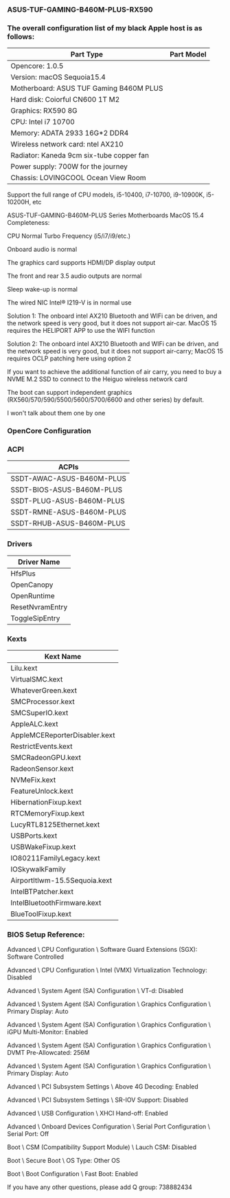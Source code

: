 ### ASUS-TUF-GAMING-B460M-PLUS-RX590
### The overall configuration list of my black Apple host is as follows:

| Part Type   | Part Model 
|-------------|----------------------------------------------|
| Opencore: 1.0.5                                            |
| Version: macOS Sequoia15.4                                 |
| Motherboard: ASUS TUF Gaming B460M PLUS                    |
| Hard disk: Coiorful CN600 1T M2                            |
| Graphics: RX590 8G                                         |
| CPU: Intel i7 10700                                        |
| Memory: ADATA 2933 16G*2 DDR4                              |
| Wireless network card: ntel AX210                          |
| Radiator: Kaneda 9cm six-tube copper fan                   |
| Power supply: 700W for the journey                         |
| Chassis: LOVINGCOOL Ocean View Room                        |


Support the full range of CPU models,  i5-10400, i7-10700, i9-10900K, i5-10200H, etc

ASUS-TUF-GAMING-B460M-PLUS Series Motherboards MacOS 15.4 Completeness:

CPU Normal Turbo Frequency (i5/i7/i9/etc.)

Onboard audio is normal

The graphics card supports HDMI/DP display output

The front and rear 3.5 audio outputs are normal

Sleep wake-up is normal

The wired NIC Intel® I219-V is in normal use

Solution 1: The onboard intel AX210 Bluetooth and WIFi can be driven, and the network speed is very good, but it does not support air-car. MacOS 15 requires the HELIPORT APP to use the WIFI function

Solution 2: The onboard intel AX210 Bluetooth and WIFi can be driven, and the network speed is very good, but it does not support air-carry; MacOS 15 requires OCLP patching here using option 2

If you want to achieve the additional function of air carry, you need to buy a NVME M.2 SSD to connect to the Heiguo wireless network card

The boot can support independent graphics (RX560/570/590/5500/5600/5700/6600 and other series) by default.

I won't talk about them one by one

### OpenCore Configuration

### ACPI

| ACPIs                                    |
|------------------------------------------|
|  SSDT-AWAC-ASUS-B460M-PLUS               |
|  SSDT-BIOS-ASUS-B460M-PLUS               |
|  SSDT-PLUG-ASUS-B460M-PLUS               |
|  SSDT-RMNE-ASUS-B460M-PLUS               |
|  SSDT-RHUB-ASUS-B460M-PLUS               |


### Drivers

| Driver Name     |
|-----------------|
| HfsPlus         |
| OpenCanopy      |
| OpenRuntime     |
| ResetNvramEntry |
| ToggleSipEntry  |

### Kexts


| Kext Name                             |
|---------------------------------------|
| Lilu.kext                             |
| VirtualSMC.kext                       |
| WhateverGreen.kext                    |
| SMCProcessor.kext                     |
| SMCSuperIO.kext                       |
| AppleALC.kext                         |
| AppleMCEReporterDisabler.kext         |
| RestrictEvents.kext                   |
| SMCRadeonGPU.kext                     |
| RadeonSensor.kext                     |
| NVMeFix.kext                          |
| FeatureUnlock.kext                    | 
| HibernationFixup.kext                 | 
| RTCMemoryFixup.kext                   | 
| LucyRTL8125Ethernet.kext              | 
| USBPorts.kext                         | 
| USBWakeFixup.kext                     | 
| IO80211FamilyLegacy.kext              | 
| IOSkywalkFamily                       |
| AirportItlwm-15.5Sequoia.kext         | 
| IntelBTPatcher.kext                   | 
| IntelBluetoothFirmware.kext           | 
| BlueToolFixup.kext                    | 

### BIOS Setup Reference:

Advanced \ CPU Configuration \ Software Guard Extensions (SGX): Software Controlled

Advanced \ CPU Configuration \ Intel (VMX) Virtualization Technology: Disabled

Advanced \ System Agent (SA) Configuration \ VT-d: Disabled

Advanced \ System Agent (SA) Configuration \ Graphics Configuration \ Primary Display: Auto

Advanced \ System Agent (SA) Configuration \ Graphics Configuration \ iGPU Multi-Monitor: Enabled

Advanced \ System Agent (SA) Configuration \ Graphics Configuration \ DVMT Pre-Allowcated: 256M

Advanced \ System Agent (SA) Configuration \ Graphics Configuration \ Primary Display: Auto

Advanced \ PCI Subsystem Settings \ Above 4G Decoding: Enabled

Advanced \ PCI Subsystem Settings \ SR-IOV Support: Disabled

Advanced \ USB Configuration \ XHCI Hand-off: Enabled

Advanced \ Onboard Devices Configuration \ Serial Port Configuration \ Serial Port: Off

Boot \ CSM (Compatibility Support Module) \ Lauch CSM: Disabled

Boot \ Secure Boot \ OS Type: Other OS

Boot \ Boot Configuration \ Fast Boot: Enabled

If you have any other questions, please add Q group: 738882434
